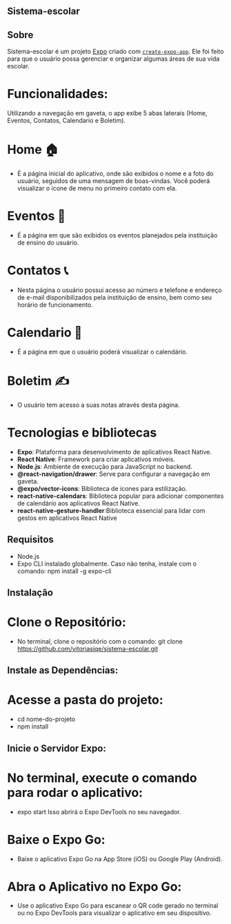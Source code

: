 ## Sistema-escolar 

## Sobre

Sistema-escolar é um projeto [Expo](https://expo.dev) criado com [`create-expo-app`](https://www.npmjs.com/package/create-expo-app). Ele foi feito para que o usuário possa gerenciar e organizar algumas áreas de sua vida escolar.

# Funcionalidades:
Utilizando a navegação em gaveta, o app exibe 5 abas laterais (Home, Eventos, Contatos, Calendario e Boletim).

# Home 🏠

- É a página inicial do aplicativo, onde são exibidos o nome e a foto do usuário, seguidos de uma mensagem de boas-vindas. Você poderá visualizar o ícone de menu no primeiro contato com ela.
  
 # Eventos 🎊

 - É a página em que são exibidos os eventos planejados pela instituição de ensino do usuário.

# Contatos 📞

- Nesta página o usuário possui acesso ao número e telefone e endereço de e-mail disponibilizados pela instituição de ensino, bem como seu horário de funcionamento.

# Calendario 📅

- É a página em que o usuário poderá visualizar o calendário.
 
# Boletim ✍️

- O usuário tem acesso a suas notas através desta página.

# Tecnologias e bibliotecas

- **Expo**: Plataforma para desenvolvimento de aplicativos React Native.
- **React Native**: Framework para criar aplicativos móveis.
- **Node.js**: Ambiente de execução para JavaScript no backend.
- **@react-navigation/drawer**: Serve para configurar a navegação em gaveta.
- **@expo/vector-icons**: Biblioteca de ícones para estilização.
- **react-native-calendars**: Biblioteca popular para adicionar componentes de calendário aos aplicativos React Native.
- **react-native-gesture-handler**:Biblioteca essencial para lidar com gestos em aplicativos React Native


## Requisitos

- Node.js
- Expo CLI instalado globalmente. Caso não tenha, instale com o comando: npm install -g expo-cli

## Instalação
# Clone o Repositório:
- No terminal, clone o repositório com o comando: git clone https://github.com/vitoriasiqe/sistema-escolar.git

## Instale as Dependências:
# Acesse a pasta do projeto: 
- cd nome-do-projeto
- npm install
  
## Inicie o Servidor Expo:
# No terminal, execute o comando para rodar o aplicativo:
- expo start
Isso abrirá o Expo DevTools no seu navegador.

# Baixe o Expo Go:

- Baixe o aplicativo Expo Go na App Store (iOS) ou Google Play (Android).

# Abra o Aplicativo no Expo Go:

- Use o aplicativo Expo Go para escanear o QR code gerado no terminal ou no Expo DevTools para visualizar o aplicativo em seu dispositivo.

